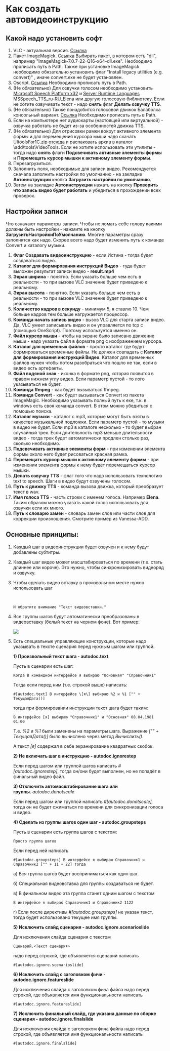﻿# Как создать автовидеоинструкцию

## Какой надо установить софт

1. VLC - актуальная версия.  [Ссылка](https://www.videolan.org/vlc/releases/)
2. Пакет ImageMagick. [Ссылка](http://www.imagemagick.org/script/download.php) Выбирать пакет, в котором есть "dll", например "ImageMagick-7.0.7-22-Q16-x64-dll.exe". Необходимо прописать путь в Path. Также при установке ImageMagick необходимо обязательно установить флаг "Install legacy utilities (e.g. convert)" , иначе convert.exe не будет установлен.
3. Oscript. [Ссылка](http://oscript.io/downloads) Необходимо прописать путь в Path.
4. (Не обязательно) Для озвучки голосом необходимо установить [Microsoft Speech Platform х32](https://www.microsoft.com/en-us/download/details.aspx?id=27225) и [Server Runtime Languages](https://www.microsoft.com/en-us/download/details.aspx?id=27224) MSSpeech_TTS_ru-RU_Elena или другую голосовую библиотеку. Если не хотите озвучивать текст - надо **снять** флаг **Делать озвучку TTS**.
5. (Не обязательно) Также понадобится голосовой движок Балаболка консольный вариант. [Ссылка](http://www.cross-plus-a.ru/bconsole.html) Необходимо прописать путь в Path.
6. Если на компьютере нет аудиокарты (настоящей или виртуальной) - озвучка работать не будет из-за особенностей движка TTS.
7. (Не обязательно) Для отрисовки рамки вокруг активного элемента формы и для перемещения курсора мыши надо скачать UItoolsFor1C.zip [отсюда](https://github.com/Pr-Mex/UItoolsFor1C/releases) и распаковать архив в каталог \add\tools\VideoTools. Если не хотите использовать эти утилиты - тогда надо **снять** флаги **Подсвечивать активные элементы формы** и **Перемещать курсор мышки к активному элементу формы**.
8. Перезагрузиться.
9. Заполнить поля, необходимые для записи видео. Рекомендуется сначала заполнить настройки по умолчанию - на закладке **Автоинструкции** кнопка **Загрузить настройки по умолчанию**.
10. Затем на закладке **Автоинструкции** нажать на кнопку **Проверить что запись видео будет работать** и убедиться в прохождении всех проверок.

## Настройки записи

Что означают параметры записи.
Чтобы не ломать себе голову какими должны быть настройки - нажмите на кнопку **ЗагрузитьНастройкиПоУмолчанию**. Многие параметры сразу заполнятся как надо.
Скорее всего надо будет изменить путь к команде Convert и каталогу музыки.

1. **Флаг Создавать видеоинструкцию** - если Истина - тогда будет создаваться видео.
2. **Каталог для формирования инструкций Видео** - туда будет выложен результат записи видео - **result.mp4**
3. **Экран ширина** - понятно. Если указать больше чем есть в реальности - то при вызове VLC значение будет приведено к реальному.
4. **Экран высота** - понятно. Если указать больше чем есть в реальности - то при вызове VLC значение будет приведено к реальному.
5. **Количество кадров в секунду** - минимум 5, я ставлю 10. Чем больше кадров тем больше нагружается процессор.
6. **Команда начать запись видео** - вызов VLC для старта записи видео. Да, VLC умеет записывать видео и он управляется по tcp с (помощью OneScript). Поэтому используется именно он.
7. **Файл курсор мыши** - чтобы на экране было записано движение мыши - надо указать файл в формате png с изображением курсора.
8. **Каталог для временных файлов** - просто каталог где будут формироваться временные файлы. Не должен совпадать с **Каталог для формирования инструкций Видео**. Каталог для временных файлов нужен чтобы потом разобраться что пошло не так, если в видео есть артефакты.
9. **Файл водяной знак** - иконка в формате png, которая появится в правом нижнем углу видео. Если параметр пустой - то лого указываться не будет.
10. **Команда ffmpeg** - как будет вызываться ffmpeg.
11. **Команда Convert** - как будет вызываться Convert из пакета ImageMagic. Необходимо указывать полный путь к exe, т.к. в windows есть своя команда convert. В этом можно убедиться с помощью поиска.
12. **Каталог музыки** - каталог с mp3, которые могут быть взяты в качестве музыкальной подложки. Если параметр пустой - то музыки в видео не будет. Если mp3 в каталоге несколько - то будет выбран случайный трек. Если длительность mp3 меньше длительности видео - тогда трек будет автоматически продлен столько раз, сколько необходимо.
13. **Подсвечивать активные элементы форм** - при изменении элемента формы около него будет рисоваться красная рамка.
14. **Перемещать курсор мышки к активному элементу формы** - при изменении элемента формы к нему будет перемещаться курсор мышки.
15. **Делать озвучку TTS** - флаг того что надо использовать технологию text to speech. Шаги в видео будут озвучены голосом.
16. **Путь к движку TTS** - команда вызова движка, который преобразует текст в wav.
17. **Имя голоса TTS** - часть строки с именем голоса. Например **Elena**. Таким образом можно указать какой голос использовать для озвучки если их много.
18. **Путь к словарю замен** - словарь замен слов или части слов для коррекции произношения. Смотрите пример из Vanessa-ADD.

## **Основные принципы:**

1. Каждый шаг в видеоинструкции будет озвучен и к нему будут добавлены субтитры.

2. Каждый шаг видео может масштабироваться по времени (т.е. стать длиннее или короче). Это нужно, чтобы синхронизировать видеоряд и озвучку.

3. Чтобы сделать видео вставку в произвольном месте нужно использовать шаг

   ​

   ```
   И обратите внимание "Текст видеовставки."
   ```

4. Все группы шагов будут автоматически преобразованы в видеовставку (белый текст на черном фоне). Вот пример:



   ![](./doc/images/MakeAutoVideo.png)



5. Есть специальные управляющие конструкции, которые надо указывать в тексте сценария перед нужным шагом или группой.

   **1)  Произвольный текст шага - autodoc.text**.

   Пусть в сценарии есть шаг:

   ```
   Когда В командном интерфейсе я выбираю "Основная" "Справочник1"
   ```

   Тогда если перед ним (т.е. строкой выше) написать:

   ```
   #[autodoc.text] В интерфейсе \[я\] выбираю %2 и %1 ["" + ТекущаяДата()]
   ```

   тогда при формировании инструкции текст шага будет таким:

   ```
   В интерфейсе [я] выбираю "Справочник1" и "Основная" 08.04.1981 01:00
   ```

   Т.е. *%2* и *%1* были заменены на параметры шага. Выражение *["" + ТекущаяДата()]* было вычислено через метод *Вычислить()*.

   А текст *\[я\]* содержал в себе экранирование квадратных скобок.

   **2) Не включать шаг в инструкцию - autodoc.ignorestep** 

   Если перед шагом или группой шагов написать *#[autodoc.ignorestep]*, тогда он/они будет выполнен, но не попадёт в финальный видео файл.

   **3) Отключить автомасштабирование шага или группы.** *autodoc.donotscale* 

   Если перед шагом или группой написать *#[autodoc.donotscale],* тогда он не будет сжиматься по времени для синхронизации голоса и видео.

   **4) Сделать из группы шагов один шаг - autodoc.groupsteps**

   Пусть в сценарии есть группа шагов с текстом:

   ```
   Просто группа шагов
   ```

   Если перед ней написать

   ```
   #[autodoc.groupsteps] В интерфейсе я выбираю Справочник1 и Справочник2 ["" + 11 + 22] тогда
   ```

   а) Вся группа шагов будет восприниматься как один шаг.

   б) Специальная видеовставка для группы создаваться не будет.

   в) В финальном видео эта группа станет одним шагом с текстом

   ```
   В интерфейсе я выбираю Справочник1 и Справочник2 1122
   ```

   г) Если после директивы *#[autodoc.groupsteps]*  не указан текст, тогда будет использовано текущее имя группы.

   **5) Исключить слайд сценария - autodoc.ignore.scenarioslide**

    Для исключения слайда сценария с текстом

   ```
   Сценарий.<Текст сценария>
   ```

    надо перед строкой, где объявляется сценарий написать

   ```
   #[autodoc.ignore.scenarioslide]
   ```

   **6) Исключить слайд с заголовком фичи - autodoc.ignore.featureslide**

   Для исключения слайда с заголовком фича файла надо перед строкой, где объявляется имя функциональности написать

   ```
   #[autodoc.ignore.featureslide]
   ```

   **7) Исключить финальный слайд, где указана данные по сборке сценария - autodoc.ignore.finalslide**

   Для исключения слайда с заголовком фича файла надо перед строкой, где объявляется имя функциональности написать

   ```
   #[autodoc.ignore.finalslide]
   ```
